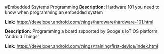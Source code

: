 #Embedded Ssytems Programming
**Description:** Hardware 101 you need to know when programming an embedded system

**Link:** https://developer.android.com/things/hardware/hardware-101.html

**Description:** Programming a board supported by Googe's IoT OS platform 'Android Things'

**Link:** https://developer.android.com/things/training/first-device/index.html
